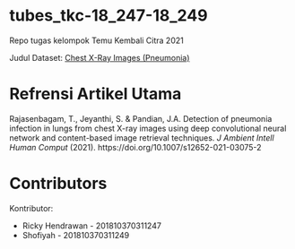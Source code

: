 # tubes_tkc-18_247-18_249
Repo tugas kelompok Temu Kembali Citra 2021

Judul Dataset: [Chest X-Ray Images (Pneumonia)](https://www.kaggle.com/paultimothymooney/chest-xray-pneumonia)

# Refrensi Artikel Utama
<div class="csl-entry">Rajasenbagam, T., Jeyanthi, S. & Pandian, J.A. Detection of pneumonia infection in lungs from chest X-ray images using deep convolutional neural network and content-based image retrieval techniques. <i>J Ambient Intell Human Comput</i> (2021). https://doi.org/10.1007/s12652-021-03075-2</div>

# Contributors
Kontributor:
* Ricky Hendrawan - 201810370311247
* Shofiyah - 201810370311249
